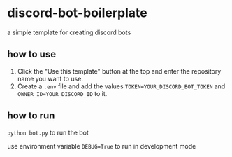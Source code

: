 # discord-bot-boilerplate
a simple template for creating discord bots

## how to use
1. Click the "Use this template" button at the top and enter the repository name you want to use.
2. Create a `.env` file and add the values `TOKEN=YOUR_DISCORD_BOT_TOKEN` and `OWNER_ID=YOUR_DISCORD_ID` to it.

## how to run
`python bot.py` to run the bot

use environment variable `DEBUG=True` to run in development mode